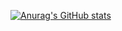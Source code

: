 [![Anurag's GitHub stats](https://github-readme-stats.vercel.app/api?username=emestry&show_icons=true&theme=dark)](https://github.com/anuraghazra/github-readme-stats)
